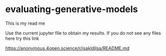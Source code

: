 # evaluating-generative-models
This is my read me

Use the current jupyter file to obtain my results.
If you do not see any files here try this link

https://anonymous.4open.science/r/jsakldjlsa/README.md
